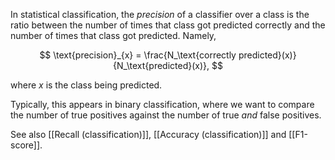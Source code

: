 In statistical classification, the *precision* of a classifier over a class is
the ratio between the number of times that class got predicted correctly and the
number of times that class got predicted. Namely,

$$ \text{precision}_{x} = \frac{N_\text{correctly predicted}(x)}{N_\text{predicted}(x)}, $$

where $x$ is the class being predicted.

Typically, this appears in binary classification, where we want to compare the
number of true positives against the number of true *and* false positives.

See also [[Recall (classification)]], [[Accuracy (classification)]] and
[[F1-score]].

